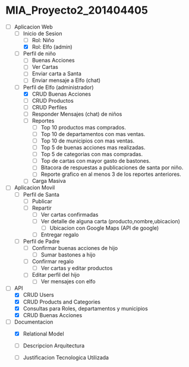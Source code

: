 # MIA_Proyecto2_201404405

- [ ] Aplicacion Web
	- [ ] Inicio de Sesion
		- [ ] Rol: Niño
		- [x] Rol: Elfo (admin)
	- [ ] Perfil de niño
		- [ ] Buenas Acciones
		- [ ] Ver Cartas
		- [ ] Enviar carta a Santa
		- [ ] Enviar mensaje a Elfo (chat)
	- [ ] Perfil de Elfo (administrador)
		- [x] CRUD Buenas Acciones 
		- [ ] CRUD Productos
		- [ ] CRUD Perfiles
		- [ ] Responder Mensajes (chat) de niños
		- [ ] Reportes
			- [ ] Top 10 productos mas comprados.
			- [ ] Top 10 de departamentos con mas ventas.
			- [ ] Top 10 de municipios con mas ventas.
			- [ ] Top 5 de buenas acciones mas realizadas.
			- [ ] Top 5 de categorias con mas compradas.
			- [ ] Top de cartas con mayor gasto de bastones.
			- [ ] Bitacora de respuestas a publicaciones de santa por niño.
			- [ ] Reporte grafico en al menos 3 de los reportes anteriores.
		- [ ] Carga Masiva
- [ ] Aplicacion Movil
	- [ ] Perfil de Santa
		- [ ] Publicar
		- [ ] Repartir
			- [ ] Ver cartas confirmadas
			- [ ] Ver detalle de alguna carta (producto,nombre,ubicacion)
				- [ ] Ubicacion con Google Maps (API de google)
			- [ ] Entregar regalo
	- [ ] Perfil de Padre
		- [ ] Confirmar buenas acciones de hijo
			- [ ] Sumar bastones a hijo
		- [ ] Confirmar regalo 
			- [ ] Ver cartas y editar productos
		- [ ] Editar perfil del hijo
			- [ ] Ver mensajes con elfo

- [ ] API
	- [x] CRUD Users
	- [x] CRUD Products and Categories
	- [X] Consultas para Roles, departamentos y municipios
	- [X] CRUD Buenas Acciones
- [ ] Documentacion
	- [x] Relational Model
	- [ ] Descripcion Arquitectura
	- [ ] Justificacion Tecnologica Utilizada


